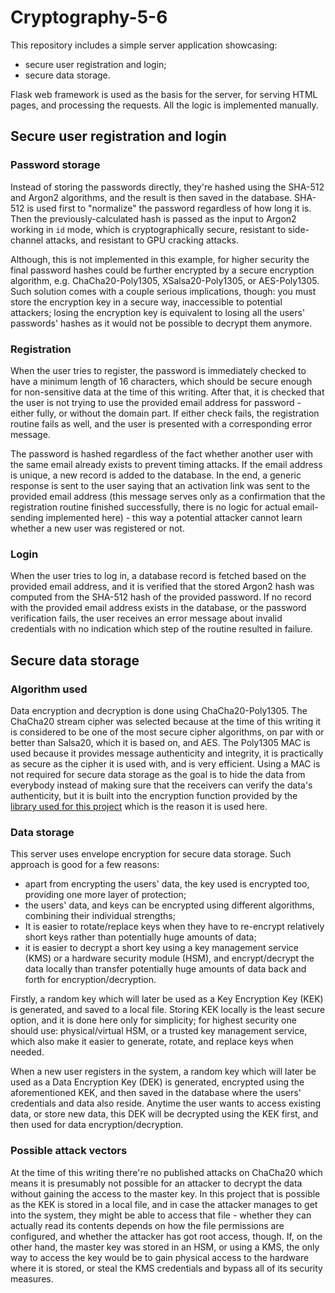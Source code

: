 # Cryptography-5-6

This repository includes a simple server application showcasing:
* secure user registration and login;
* secure data storage.

Flask web framework is used as the basis for the server, for serving HTML pages, and processing the requests. All the logic is implemented manually.

## Secure user registration and login

### Password storage

Instead of storing the passwords directly, they're hashed using the SHA-512 and Argon2 algorithms, and the result is then saved in the database. SHA-512 is used first to "normalize" the password regardless of how long it is. Then the previously-calculated hash is passed as the input to Argon2 working in `id` mode, which is cryptographically secure, resistant to side-channel attacks, and resistant to GPU cracking attacks.

Although, this is not implemented in this example, for higher security the final password hashes could be further encrypted by a secure encryption algorithm, e.g. ChaCha20-Poly1305, XSalsa20-Poly1305, or AES-Poly1305. Such solution comes with a couple serious implications, though: you must store the encryption key in a secure way, inaccessible to potential attackers; losing the encryption key is equivalent to losing all the users' passwords' hashes as it would not be possible to decrypt them anymore.

### Registration

When the user tries to register, the password is immediately checked to have a minimum length of 16 characters, which should be secure enough for non-sensitive data at the time of this writing. After that, it is checked that the user is not trying to use the provided email address for password - either fully, or without the domain part. If either check fails, the registration routine fails as well, and the user is presented with a corresponding error message.

The password is hashed regardless of the fact whether another user with the same email already exists to prevent timing attacks. If the email address is unique, a new record is added to the database. In the end, a generic response is sent to the user saying that an activation link was sent to the provided email address (this message serves only as a confirmation that the registration routine finished successfully, there is no logic for actual email-sending implemented here) - this way a potential attacker cannot learn whether a new user was registered or not.

### Login

When the user tries to log in, a database record is fetched based on the provided email address, and it is verified that the stored Argon2 hash was computed from the SHA-512 hash of the provided password. If no record with the provided email address exists in the database, or the password verification fails, the user receives an error message about invalid credentials with no indication which step of the routine resulted in failure.

## Secure data storage

### Algorithm used

Data encryption and decryption is done using ChaCha20-Poly1305. The ChaCha20 stream cipher was selected because at the time of this writing it is considered to be one of the most secure cipher algorithms, on par with or better than Salsa20, which it is based on, and AES. The Poly1305 MAC is used because it provides message authenticity and integrity, it is practically as secure as the cipher it is used with, and is very efficient. Using a MAC is not required for secure data storage as the goal is to hide the data from everybody instead of making sure that the receivers can verify the data's authenticity, but it is built into the encryption function provided by the [library used for this project](https://github.com/pyca/cryptography) which is the reason it is used here.

### Data storage

This server uses envelope encryption for secure data storage. Such approach is good for a few reasons:
* apart from encrypting the users' data, the key used is encrypted too, providing one more layer of protection;
* the users' data, and keys can be encrypted using different algorithms, combining their individual strengths;
* It is easier to rotate/replace keys when they have to re-encrypt relatively short keys rather than potentially huge amounts of data;
* it is easier to decrypt a short key using a key management service (KMS) or a hardware security module (HSM), and encrypt/decrypt the data locally than transfer potentially huge amounts of data back and forth for encryption/decryption.

Firstly, a random key which will later be used as a Key Encryption Key (KEK) is generated, and saved to a local file. Storing KEK locally is the least secure option, and it is done here only for simplicity; for highest security one should use: physical/virtual HSM, or a trusted key management service, which also make it easier to generate, rotate, and replace keys when needed.

When a new user registers in the system, a random key which will later be used as a Data Encryption Key (DEK) is generated, encrypted using the aforementioned KEK, and then saved in the database where the users' credentials and data also reside. Anytime the user wants to access existing data, or store new data, this DEK will be decrypted using the KEK first, and then used for data encryption/decryption.

### Possible attack vectors

At the time of this writing there're no published attacks on ChaCha20 which means it is presumably not possible for an attacker to decrypt the data without gaining the access to the master key. In this project that is possible as the KEK is stored in a local file, and in case the attacker manages to get into the system, they might be able to access that file - whether they can actually read its contents depends on how the file permissions are configured, and whether the attacker has got root access, though. If, on the other hand, the master key was stored in an HSM, or using a KMS, the only way to access the key would be to gain physical access to the hardware where it is stored, or steal the KMS credentials and bypass all of its security measures.
